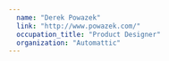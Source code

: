 ```yaml
---
  name: "Derek Powazek"
  link: "http://www.powazek.com/"
  occupation_title: "Product Designer"
  organization: "Automattic"
---
```

